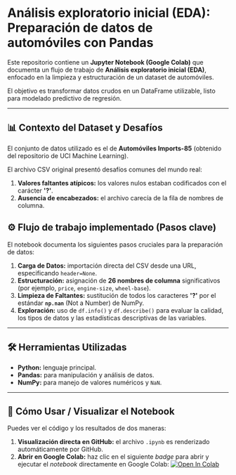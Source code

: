 # Análisis exploratorio inicial (EDA): Preparación de datos de automóviles con Pandas

Este repositorio contiene un **Jupyter Notebook (Google Colab)** que documenta un flujo de trabajo de **Análisis exploratorio inicial (EDA)**, enfocado en la limpieza y estructuración de un dataset de automóviles.

El objetivo es transformar datos crudos en un DataFrame utilizable, listo para modelado predictivo de regresión.

---

## 📊 Contexto del Dataset y Desafíos

El conjunto de datos utilizado es el de **Automóviles Imports-85** (obtenido del repositorio de UCI Machine Learning).

El archivo CSV original presentó desafíos comunes del mundo real:

1.  **Valores faltantes atípicos:** los valores nulos estaban codificados con el carácter **'?'**.
2.  **Ausencia de encabezados:** el archivo carecía de la fila de nombres de columna.

## ⚙️ Flujo de trabajo implementado (Pasos clave)

El notebook documenta los siguientes pasos cruciales para la preparación de datos:

1.  **Carga de Datos:** importación directa del CSV desde una URL, especificando `header=None`.
2.  **Estructuración:** asignación de **26 nombres de columna** significativos (por ejemplo, `price`, `engine-size`, `wheel-base`).
3.  **Limpieza de Faltantes:** sustitución de todos los caracteres **'?'** por el estándar **`np.nan`** (Not a Number) de NumPy.
4.  **Exploración:** uso de `df.info()` y `df.describe()` para evaluar la calidad, los tipos de datos y las estadísticas descriptivas de las variables.

---

## 🛠️ Herramientas Utilizadas

* **Python:** lenguaje principal.
* **Pandas:** para manipulación y análisis de datos.
* **NumPy:** para manejo de valores numéricos y `NaN`.

---

## 🚀 Cómo Usar / Visualizar el Notebook

Puedes ver el código y los resultados de dos maneras:

1.  **Visualización directa en GitHub:** el archivo `.ipynb` es renderizado automáticamente por GitHub.
2.  **Abrir en Google Colab:** haz clic en el siguiente *badge* para abrir y ejecutar el *notebook* directamente en Google Colab:
    [![Open In Colab](https://colab.research.google.com/assets/colab-badge.svg)](https://colab.research.google.com/drive/1xerDH_E5tEdfysZ8KbY3agFq9FMZZONF?usp=sharing)
